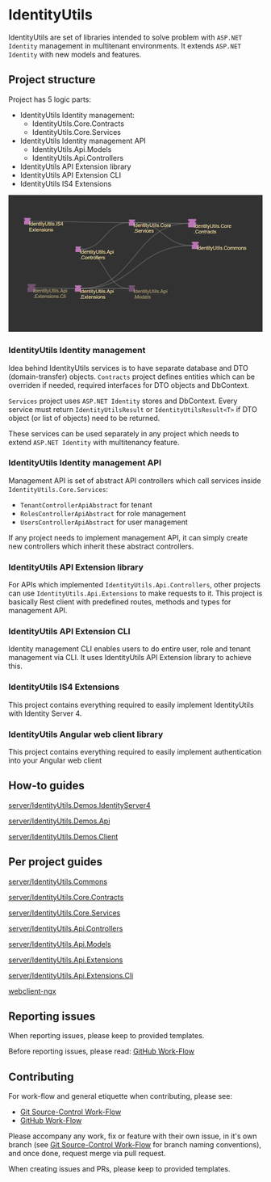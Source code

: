 # IdentityUtils

IdentityUtils are set of libraries intended to solve problem with `ASP.NET Identity` management in multitenant environments. It extends `ASP.NET Identity` with new models and features.


## Project structure

Project has 5 logic parts:
- IdentityUtils Identity management:
    - IdentityUtils.Core.Contracts
    - IdentityUtils.Core.Services
- IdentityUtils Identity management API
    - IdentityUtils.Api.Models
    - IdentityUtils.Api.Controllers
- IdentityUtils API Extension library
- IdentityUtils API Extension CLI
- IdentityUtils IS4 Extensions

![Dependency graph](./docs/images/dependency-graph.png)

### IdentityUtils Identity management
Idea behind IdentityUtils services is to have separate database and DTO (domain-transfer) objects. `Contracts` project defines entities which can be overriden if needed, required interfaces for DTO objects and DbContext.

`Services` project uses `ASP.NET Identity` stores and DbContext. Every service must return `IdentityUtilsResult` or `IdentityUtilsResult<T>` if DTO object (or list of objects) need to be returned.

These services can be used separately in any project which needs to extend `ASP.NET Identity` with multitenancy feature. 

### IdentityUtils Identity management API
Management API is set of abstract API controllers which call services inside `IdentityUtils.Core.Services`:
- `TenantControllerApiAbstract` for tenant
- `RolesControllerApiAbstract` for role management
- `UsersControllerApiAbstract` for user management

If any project needs to implement management API, it can simply create new controllers which inherit these abstract controllers.

### IdentityUtils API Extension library
For APIs which implemented `IdentityUtils.Api.Controllers`, other projects can use `IdentityUtils.Api.Extensions` to make requests to it. This project is basically Rest client with predefined routes, methods and types for management API.

### IdentityUtils API Extension CLI
Identity management CLI enables users to do entire user, role and tenant management via CLI. It uses IdentityUtils API Extension library to achieve this.

### IdentityUtils IS4 Extensions
This project contains everything required to easily implement IdentityUtils with Identity Server 4.

### IdentityUtils Angular web client library
This project contains everything required to easily implement authentication into your Angular web client


## How-to guides

[server/IdentityUtils.Demos.IdentityServer4](./server/IdentityUtils.Demos.IdentityServer4/README.md)

[server/IdentityUtils.Demos.Api](./server/IdentityUtils.Demos.Api/README.md)

[server/IdentityUtils.Demos.Client](./server/IdentityUtils.Demos.Client/README.md)

## Per project guides

[server/IdentityUtils.Commons](./server/IdentityUtils.Commons/README.md)

[server/IdentityUtils.Core.Contracts](./server/IdentityUtils.Core.Contracts/README.md)

[server/IdentityUtils.Core.Services](./server/IdentityUtils.Core.Services/README.md)

[server/IdentityUtils.Api.Controllers](./server/IdentityUtils.Api.Controllers/README.md)

[server/IdentityUtils.Api.Models](./server/IdentityUtils.Api.Models/README.md)

[server/IdentityUtils.Api.Extensions](./server/IdentityUtils.Api.Extensions/README.md)

[server/IdentityUtils.Api.Extensions.Cli](./server/IdentityUtils.Api.Extensions.Cli/README.md)

[webclient-ngx](./webclient-ngx/README.md)

## Reporting issues

When reporting issues, please keep to provided templates.

Before reporting issues, please read: [GitHub Work-Flow](https://github.com/ofzza/onboarding/blob/master/CONTRIBUTING/github.md)


## Contributing

For work-flow and general etiquette when contributing, please see:
- [Git Source-Control Work-Flow](https://github.com/ofzza/onboarding/blob/master/CONTRIBUTING/git.md)
- [GitHub Work-Flow](https://github.com/ofzza/onboarding/blob/master/CONTRIBUTING/github.md)

Please accompany any work, fix or feature with their own issue, in it's own branch (see [Git Source-Control Work-Flow](https://github.com/ofzza/onboarding/blob/master/CONTRIBUTING/git.md) for branch naming conventions), and once done, request merge via pull request.

When creating issues and PRs, please keep to provided templates.

